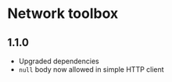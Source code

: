 # Network toolbox

## 1.1.0
* Upgraded dependencies
* `null` body now allowed in simple HTTP client
